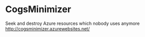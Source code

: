 # CogsMinimizer
Seek and destroy Azure resources which nobody uses anymore
http://cogsminimizer.azurewebsites.net/
